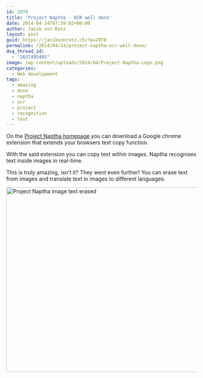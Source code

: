 ```yaml
---
id: 2078
title: 'Project Naptha - OCR well done'
date: 2014-04-24T07:59:02+00:00
author: Janik von Rotz
layout: post
guid: https://janikvonrotz.ch/?p=2078
permalink: /2014/04/24/project-naptha-ocr-well-done/
dsq_thread_id:
  - "2637495405"
image: /wp-content/uploads/2014/04/Project-Naptha-Logo.png
categories:
  - Web development
tags:
  - amazing
  - done
  - naptha
  - ocr
  - project
  - recognition
  - text
---
```

On the [Project Naptha homepage](http://projectnaptha.com/) you can download a Google chrome extension that extends your browsers text copy function.

With the said extension you can copy text within images. Naptha recognises text inside images in real-time.
<!--more-->
This is truly amazing, isn't it? They went even further! You can erase text from images and translate text in images to different languages.

<img src="https://janikvonrotz.ch/wp-content/uploads/2014/04/Project-Naptha-image-text-erased.gif" alt="Project Naptha image text erased" width="749" height="488" class="aligncenter size-full wp-image-2083" />